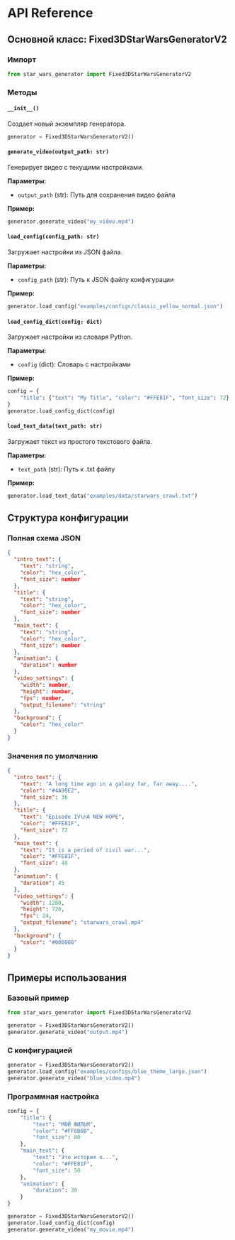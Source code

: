 # API Reference

## Основной класс: Fixed3DStarWarsGeneratorV2

### Импорт
```python
from star_wars_generator import Fixed3DStarWarsGeneratorV2
```

### Методы

#### `__init__()`
Создает новый экземпляр генератора.

```python
generator = Fixed3DStarWarsGeneratorV2()
```

#### `generate_video(output_path: str)`
Генерирует видео с текущими настройками.

**Параметры:**
- `output_path` (str): Путь для сохранения видео файла

**Пример:**
```python
generator.generate_video("my_video.mp4")
```

#### `load_config(config_path: str)`
Загружает настройки из JSON файла.

**Параметры:**
- `config_path` (str): Путь к JSON файлу конфигурации

**Пример:**
```python
generator.load_config("examples/configs/classic_yellow_normal.json")
```

#### `load_config_dict(config: dict)`
Загружает настройки из словаря Python.

**Параметры:**
- `config` (dict): Словарь с настройками

**Пример:**
```python
config = {
    "title": {"text": "My Title", "color": "#FFE81F", "font_size": 72}
}
generator.load_config_dict(config)
```

#### `load_text_data(text_path: str)`
Загружает текст из простого текстового файла.

**Параметры:**
- `text_path` (str): Путь к .txt файлу

**Пример:**
```python
generator.load_text_data("examples/data/starwars_crawl.txt")
```

## Структура конфигурации

### Полная схема JSON

```json
{
  "intro_text": {
    "text": "string",
    "color": "hex_color",
    "font_size": number
  },
  "title": {
    "text": "string",
    "color": "hex_color",
    "font_size": number
  },
  "main_text": {
    "text": "string",
    "color": "hex_color",
    "font_size": number
  },
  "animation": {
    "duration": number
  },
  "video_settings": {
    "width": number,
    "height": number,
    "fps": number,
    "output_filename": "string"
  },
  "background": {
    "color": "hex_color"
  }
}
```

### Значения по умолчанию

```json
{
  "intro_text": {
    "text": "A long time ago in a galaxy far, far away....",
    "color": "#4A90E2",
    "font_size": 36
  },
  "title": {
    "text": "Episode IV\nA NEW HOPE",
    "color": "#FFE81F",
    "font_size": 72
  },
  "main_text": {
    "text": "It is a period of civil war...",
    "color": "#FFE81F",
    "font_size": 48
  },
  "animation": {
    "duration": 45
  },
  "video_settings": {
    "width": 1280,
    "height": 720,
    "fps": 24,
    "output_filename": "starwars_crawl.mp4"
  },
  "background": {
    "color": "#000000"
  }
}
```

## Примеры использования

### Базовый пример
```python
from star_wars_generator import Fixed3DStarWarsGeneratorV2

generator = Fixed3DStarWarsGeneratorV2()
generator.generate_video("output.mp4")
```

### С конфигурацией
```python
generator = Fixed3DStarWarsGeneratorV2()
generator.load_config("examples/configs/blue_theme_large.json")
generator.generate_video("blue_video.mp4")
```

### Программная настройка
```python
config = {
    "title": {
        "text": "МОЙ ФИЛЬМ",
        "color": "#FF6B6B",
        "font_size": 80
    },
    "main_text": {
        "text": "Это история о...",
        "color": "#FFE81F",
        "font_size": 50
    },
    "animation": {
        "duration": 30
    }
}

generator = Fixed3DStarWarsGeneratorV2()
generator.load_config_dict(config)
generator.generate_video("my_movie.mp4")
```

